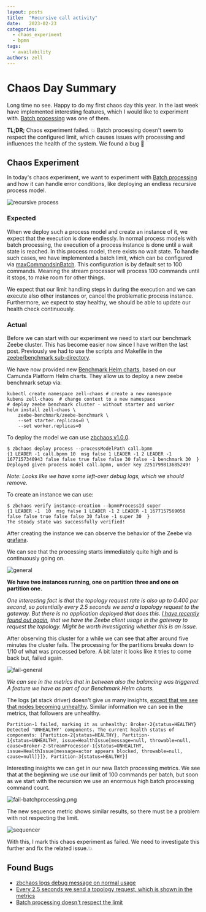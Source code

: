 ```yaml
---
layout: posts
title:  "Recursive call activity"
date:   2023-02-23
categories: 
  - chaos_experiment 
  - bpmn
tags:
  - availability
authors: zell
---
```


# Chaos Day Summary

Long time no see. Happy to do my first chaos day this year. In the last week have implemented interesting features, which I would like to experiment with.
[Batch processing](https://github.com/camunda/camunda/issues/11416) was one of them.

**TL;DR;** Chaos experiment failed. :boom: Batch processing doesn't seem to respect the configured limit, which causes issues with processing and influences the health of the system. We found a bug :muscle:

<!--truncate-->

## Chaos Experiment

In today's chaos experiment, we want to experiment with [Batch processing](https://github.com/camunda/camunda/issues/11416) and how it can handle error conditions, like deploying an endless recursive process model.

![recursive process](call.png)

### Expected

When we deploy such a process model and create an instance of it, we expect that the execution is done endlessly. In normal process models with batch processing, the execution of a process instance is done until a wait state is reached. In this process model, there exists no wait state. To handle such cases, we have implemented a batch limit, which can be configured via [maxCommandsInBatch](https://github.com/camunda/camunda/blob/main/dist/src/main/config/broker.standalone.yaml.template#L695). This configuration is by default set to 100 commands. Meaning the stream processor will process 100 commands until it stops, to make room for other things.

We expect that our limit handling steps in during the execution and we can execute also other instances or, cancel the problematic process instance. Furthermore, we expect to stay healthy, we should be able to update our health check continuously.

### Actual

Before we can start with our experiment we need to start our benchmark Zeebe cluster. This has become easier now since I have written the last post. Previously we had to use the scripts and Makefile in the [zeebe/benchmark sub-directory](https://github.com/camunda/camunda/tree/main/benchmarks/setup).

We have now provided new [Benchmark Helm charts](https://github.com/zeebe-io/benchmark-helm), based on our Camunda Platform Helm charts. They allow us to deploy a new zeebe benchmark setup via:

```shell
kubectl create namespace zell-chaos # create a new namespace
kubens zell-chaos  # change context to a new namespace
# deploy zeebe benchmark cluster - without starter and worker
helm install zell-chaos \
    zeebe-benchmark/zeebe-benchmark \
    --set starter.replicas=0 \
    --set worker.replicas=0
```


To deploy the model we can use [zbchaos v1.0.0](https://github.com/zeebe-io/zeebe-chaos/releases/tag/zbchaos-v1.0.0).


```shell
$ zbchaos deploy process --processModelPath call.bpmn 
{1 LEADER -1 call.bpmn 10  msg false 1 LEADER -1 2 LEADER -1 1677157340943 false false true false false 30 false -1 benchmark 30  }
Deployed given process model call.bpmn, under key 2251799813685249!
```

*Note: Looks like we have some left-over debug logs, which we should remove.*

To create an instance we can use:

```shell
$ zbchaos verify instance-creation --bpmnProcessId super
{1 LEADER -1  10  msg false 1 LEADER -1 2 LEADER -1 1677157569058 false false true false false 30 false -1 super 30  }
The steady state was successfully verified!
```

After creating the instance we can observe the behavior of the Zeebe via [grafana](https://grafana.dev.zeebe.io/).

We can see that the processing starts immediately quite high and is continuously going on. 

![general](general.png)

**We have two instances running, one on partition three and one on partition one.**

_One interesting fact is that the topology request rate is also up to 0.400 per second, so potentially every 2.5 seconds we send a topology request to the gateway. But there is no application deployed that does this. [I have recently found out again](https://github.com/camunda/camunda/pull/11599#discussion_r1109846523), that we have the Zeebe client usage in the gateway to request the topology. Might be worth investigating whether this is an issue._

After observing this cluster for a while we can see that after around five minutes the cluster fails. The processing for the partitions breaks down to 1/10 of what was processed before. A bit later it looks like it tries to come back but, failed again.

![fail-general](fail-general.png)

_We can see in the metrics that in between also the balancing was triggered. A feature we have as part of our Benchmark Helm charts._

The logs (at stack driver) doesn't give us many insights, [except that we see that nodes becoming unhealthy](https://console.cloud.google.com/logs/query;query=resource.type%3D%22k8s_container%22%0Aresource.labels.project_id%3D%22zeebe-io%22%0Aresource.labels.location%3D%22europe-west1-b%22%0Aresource.labels.cluster_name%3D%22zeebe-cluster%22%0Aresource.labels.namespace_name%3D%22zell-chaos%22%0Alabels.k8s-pod%2Fapp%3D%22camunda-platform%22%0Alabels.k8s-pod%2Fapp_kubernetes_io%2Fcomponent%3D%22zeebe-broker%22%0Alabels.k8s-pod%2Fapp_kubernetes_io%2Finstance%3D%22zell-chaos%22%0Alabels.k8s-pod%2Fapp_kubernetes_io%2Fmanaged-by%3D%22Helm%22%0Alabels.k8s-pod%2Fapp_kubernetes_io%2Fname%3D%22zeebe%22%0Alabels.k8s-pod%2Fapp_kubernetes_io%2Fpart-of%3D%22camunda-platform%22;timeRange=2023-02-23T12:17:49.128812Z%2F2023-02-23T14:18:59.101Z;pinnedLogId=2023-02-23T13:13:40.945376476Z%2Fdr4gxdklsxtgx6h6;cursorTimestamp=2023-02-23T13:13:40.945376476Z?project=zeebe-io). Similar information we can see in the metrics, that followers are unhealthy.

```shell
Partition-1 failed, marking it as unhealthy: Broker-2{status=HEALTHY}
Detected 'UNHEALTHY' components. The current health status of components: [Partition-2{status=HEALTHY}, Partition-1{status=UNHEALTHY, issue=HealthIssue[message=null, throwable=null, cause=Broker-2-StreamProcessor-1{status=UNHEALTHY, issue=HealthIssue[message=actor appears blocked, throwable=null, cause=null]}]}, Partition-3{status=HEALTHY}]
```

Interesting insights we can get in our new Batch processing metrics. We see that at the beginning we use our limit of 100 commands per batch, but soon as we start with the recursion we use an enormous high batch processing command count.

![fail-batchprocessing.png](fail-batchprocessing.png)

The new sequence metric shows similar results, so there must be a problem with not respecting the limit.

![sequencer](sequencer.png)

With this, I mark this chaos experiment as failed. We need to investigate this further and fix the related issue.:boom:

## Found Bugs

* [zbchaos logs debug message on normal usage](https://github.com/zeebe-io/zeebe-chaos/issues/323)
* [Every 2.5 seconds we send a topology request, which is shown in the metrics](https://github.com/camunda/camunda/issues/11799)
* [Batch processing doesn't respect the limit](https://github.com/camunda/camunda/issues/11798)
